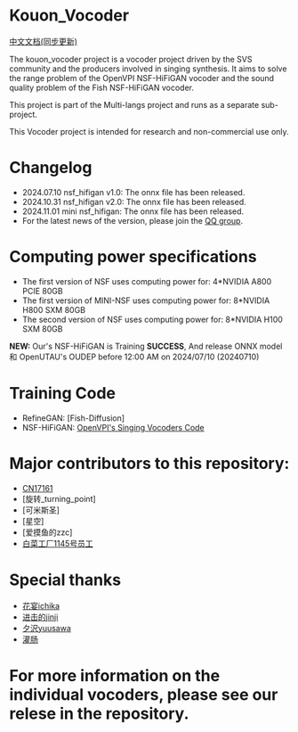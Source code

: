 # Kouon_Vocoder
[中文文档(同步更新)](https://github.com/Kouon-Vocoder-Project/Kouon_Vocoder/blob/main/README-zh.md)

The kouon_vocoder project is a vocoder project driven by the SVS community and the producers involved in singing synthesis. It aims to solve the range problem of the OpenVPI NSF-HiFiGAN vocoder and the sound quality problem of the Fish NSF-HiFiGAN vocoder.

This project is part of the Multi-langs project and runs as a separate sub-project.

This Vocoder project is intended for research and non-commercial use only.

# Changelog
- 2024.07.10 nsf_hifigan v1.0: The onnx file has been released.
- 2024.10.31 nsf_hifigan v2.0: The onnx file has been released.
- 2024.11.01 mini nsf_hifigan: The onnx file has been released.
- For the latest news of the version, please join the [QQ group](http://qm.qq.com/cgi-bin/qm/qr?_wv=1027&k=AgfyrH0ngohMBn9iRAp9E4jZPEhoQBn5&authKey=QvzDSQcjAOk5ekwV2QXri7ovKx6WCWo%2B%2FuBdtUts%2FX%2Bqyy4esBe3JaGe7Z%2FGV8ls&noverify=0&group_code=749073684).

# Computing power specifications
- The first version of NSF uses computing power for: 4*NVIDIA A800 PCIE 80GB
- The first version of MINI-NSF uses computing power for: 8*NVIDIA H800 SXM 80GB
- The second version of NSF uses computing power for: 8*NVIDIA H100 SXM 80GB

**NEW:** Our's NSF-HiFiGAN is Training **SUCCESS**, And release ONNX model 和 OpenUTAU's OUDEP before 12:00 AM on 2024/07/10 (20240710)

# Training Code

- RefineGAN: [Fish-Diffusion]
- NSF-HiFiGAN: [OpenVPI's Singing Vocoders Code](https://github.com/openvpi/SingingVocoders)

# Major contributors to this repository:

- [CN17161](https://space.bilibili.com/434036807)
- [旋转_turning_point]
- [可米斯圣]
- [星空]
- [爱摸鱼的zzc]
- [白菜工厂1145号员工](https://space.bilibili.com/518098961/)

# Special thanks
- [花宴ichika](https://space.bilibili.com/1274610906)
- [进击的jinji](https://space.bilibili.com/35467228988070516)
- [夕沢yuusawa](https://space.bilibili.com/50750599)
- [灌肠]()

# For more information on the individual vocoders, please see our relese in the repository.
